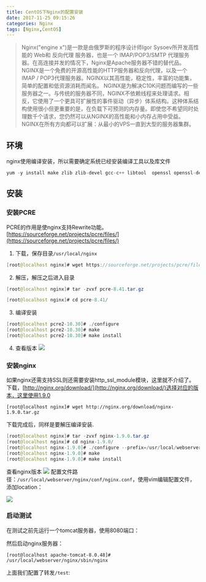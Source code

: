 ```yaml
---
title: CentOS下Nginx的配置安装
date: 2017-11-25 09:15:26
categories: Nginx
tags: [Nginx,CentOS]
---
```

>Nginx("engine x")是一款是由俄罗斯的程序设计师Igor Sysoev所开发高性能的 Web和 反向代理 服务器，也是一个 IMAP/POP3/SMTP 代理服务器。在高连接并发的情况下，Nginx是Apache服务器不错的替代品。
>NGINX是一个免费的开源高性能的HTTP服务器和反向代理，以及一个IMAP / POP3代理服务器。NGINX以其高性能，稳定性，丰富的功能集，简单的配置和低资源消耗而闻名。
>NGINX是为解决C10K问题而编写的一些服务器之一。与传统的服务器不同，NGINX不依赖线程来处理请求。相反，它使用了一个更具可扩展性的事件驱动（异步）体系结构。这种体系结构使用很小但更重要的是，在负载下可预测的内存量。即使您不希望同时处理数千个请求，您仍然可以从NGINX的高性能和小内存占用中受益。NGINX在所有方向都可以扩展：从最小的VPS一直到大型的服务器集群。<!--more-->
## 环境 ##
nginx使用编译安装，所以需要确定系统已经安装编译工具以及库文件
```java
yum -y install make zlib zlib-devel gcc-c++ libtool  openssl openssl-devel
```
## 安装 ##
### 安装PCRE ###
PCRE的作用是使nginx支持Rewrite功能。[https://sourceforge.net/projects/pcre/files/](https://sourceforge.net/projects/pcre/files/)
1. 下载，保存目录`/usr/local/nginx`
```java
[root@localhost nginx]# wget https://sourceforge.net/projects/pcre/files/pcre/8.41/pcre-8.41.tar.gz
```
2. 解压，解压之后进入目录
```java
[root@localhost nginx]# tar -zvxf pcre-8.41.tar.gz 

[root@localhost nginx]# cd pcre-8.41/
```
3. 编译安装
```java
[root@localhost pcre2-10.30]# ./configure 
[root@localhost pcre2-10.30]# make
[root@localhost pcre2-10.30]# make install
```
4. 查看版本
![](https://raw.githubusercontent.com/wqh8522/my_note/pic/redit/20181103104054.png)
### 安装nginx ###
如果nginx还需支持SSL则还需要安装http_ssl_module模块，这里就不介绍了。
下载，[http://nginx.org/download/](http://nginx.org/download/)选择对应的版本，这里使用1.9.0
```jva
[root@localhost nginx]# wget http://nginx.org/download/nginx-1.9.0.tar.gz
```
下载完成后，同样是要解压编译安装.
```java
[root@localhost nginx]# tar -zvxf nginx-1.9.0.tar.gz 
[root@localhost nginx]# cd nginx-1.9.0/
[root@localhost nginx-1.9.0]# ./configure --prefix=/usr/local/webserver/nginx --with-http_stub_status_module --with-pcre=/usr/local/nginx/pcre-8.41
[root@localhost nginx-1.9.0]# make
[root@localhost nginx-1.9.0]# make install
```
查看nginx版本
![](https://raw.githubusercontent.com/wqh8522/my_note/pic/redit/20181103104108.png)
配置文件路径：`/usr/local/webserver/nginx/conf/nginx.conf`，使用vim编辑配置文件，添加location：

![](https://raw.githubusercontent.com/wqh8522/my_note/pic/redit/20181103104153.png)



### 启动测试 ###
在测试之前先运行一个tomcat服务器，使用8080端口：

然后启动nginx服务器：
```
[root@localhost apache-tomcat-8.0.48]# /usr/local/webserver/nginx/sbin/nginx 
```

上面我们配置了转发`/test`:
